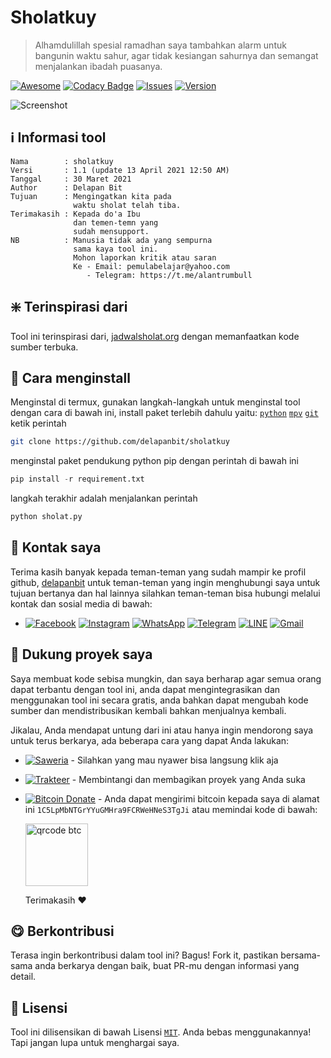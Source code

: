 # Sholatkuy

> Alhamdulillah spesial ramadhan saya tambahkan alarm untuk bangunin waktu sahur, agar tidak kesiangan sahurnya dan semangat menjalankan ibadah puasanya.

[![Awesome](https://cdn.rawgit.com/sindresorhus/awesome/d7305f38d29fed78fa85652e3a63e154dd8e8829/media/badge.svg)](https://github.com/sindresorhus/awesome)
[![Codacy Badge](https://app.codacy.com/project/badge/Grade/8b6833aa4f174ce6b5aef040b2f0b337)](https://www.codacy.com/gh/delapanbit/sholatkuy/dashboard?utm_source=github.com&amp;utm_medium=referral&amp;utm_content=delapanbit/sholatkuy&amp;utm_campaign=Badge_Grade)
[![Issues](https://img.shields.io/badge/issues%200-closed-cb2431.svg)](https://github.com/delapanbit/sholatkuy/issues)
[![Version](https://img.shields.io/badge/version-1.1%20stable-blue.svg)](https://github.com/delapanbit/sholatkuy/releases)

![Screenshot](https://github.com/pemulabelajar/sholatkuy/blob/master/.image/Screenshot.png?raw=true)

## :information_source: Informasi tool
```text
Nama        : sholatkuy
Versi       : 1.1 (update 13 April 2021 12:50 AM)
Tanggal     : 30 Maret 2021
Author      : Delapan Bit
Tujuan      : Mengingatkan kita pada
              waktu sholat telah tiba.
Terimakasih : Kepada do'a Ibu
              dan temen-temn yang
              sudah mensupport.
NB          : Manusia tidak ada yang sempurna
              sama kaya tool ini.
              Mohon laporkan kritik atau saran
              Ke - Email: pemulabelajar@yahoo.com
                 - Telegram: https://t.me/alantrumbull
```

## :sparkle: Terinspirasi dari
Tool ini terinspirasi dari, [jadwalsholat.org](https://www.jadwalsholat.org) dengan memanfaatkan kode sumber terbuka.

## :beginner: Cara menginstall
Menginstal di termux, gunakan langkah-langkah untuk menginstal tool dengan cara di bawah ini, install paket terlebih dahulu yaitu: [`python`](https://www.python.org) [`mpv`](https://github.com/Neo-Oli/Termux-Mpv) [`git`](https://github.com/termux/termux-packages) ketik perintah
```bash
git clone https://github.com/delapanbit/sholatkuy
```
menginstal paket pendukung python pip dengan perintah di bawah ini
```python
pip install -r requirement.txt
```
langkah terakhir adalah menjalankan perintah
```python
python sholat.py
```

## :calling: Kontak saya
Terima kasih banyak kepada teman-teman yang sudah mampir ke profil github, [delapanbit](https://github.com/delapanbit) untuk teman-teman yang ingin menghubungi saya untuk tujuan bertanya dan hal lainnya silahkan teman-teman bisa hubungi melalui kontak dan sosial media di bawah:

- [![Facebook](https://img.shields.io/badge/Facebook-1877F2?style=flat&logo=facebook&logoColor=white)](https://m.facebook.com/000alantrumbull) [![Instagram](https://img.shields.io/badge/Instagram-E4405F?style=flat&logo=instagram&logoColor=white)](https://www.instagram.com/alantrumbull_) [![WhatsApp](https://img.shields.io/badge/WhatsApp-25D366?style=flat&logo=whatsapp&logoColor=white)](https://api.whatsapp.com/send?phone=6285775433901) [![Telegram](https://img.shields.io/badge/Telegram-2CA5E0?style=flat&logo=telegram&logoColor=white)](https://t.me/alantrumbull) [![LINE](https://img.shields.io/badge/LINE-00FF00?style=flat&logo=line&logoColor=white)](https://line.me/ti/p/~alantrumbull) [![Gmail](https://img.shields.io/badge/Gmail-D14836?style=flat&logo=gmail&logoColor=white)](mailto:nedq016@gmail.com)

## :sparkling_heart: Dukung proyek saya
Saya membuat kode sebisa mungkin, dan saya berharap agar semua orang dapat terbantu dengan tool ini, anda dapat mengintegrasikan dan menggunakan tool ini secara gratis, anda bahkan dapat mengubah kode sumber dan mendistribusikan kembali bahkan menjualnya kembali.

Jikalau, Anda mendapat untung dari ini atau hanya ingin mendorong saya untuk terus berkarya, ada beberapa cara yang dapat Anda lakukan:

- [![Saweria](https://img.shields.io/badge/Saweria-FFA500?style=flat&logo=deezer&logoColor=white)](https://saweria.co/alantrumbull) - Silahkan yang mau nyawer bisa langsung klik aja

- [![Trakteer](https://img.shields.io/badge/Trakter-FF0000?style=flat&logo=ko-fi&logoColor=white)](https://trakteer.id/alantrumbull) - Membintangi dan membagikan proyek yang Anda suka

- [![Bitcoin Donate](https://img.shields.io/badge/Bitcoin-000000?style=flat&logo=bitcoin&logoColor=white)](https://www.blockchain.com/btc/address/1C5LpMbNTGrYYuGMHra9FCRWeHNeS3TgJi) - Anda dapat mengirimi bitcoin kepada saya di alamat ini ```1C5LpMbNTGrYYuGMHra9FCRWeHNeS3TgJi``` atau memindai kode di bawah:

  <img src="https://github.com/delapanbit/sholatkuy/blob/master/.image/qrcodebtc.png?raw=true" alt="qrcode btc" width="100px" height="100px"/>

  Terimakasih :heart:

## :yum: Berkontribusi
Terasa ingin berkontribusi dalam tool ini? Bagus! Fork it, pastikan bersama-sama anda berkarya dengan baik, buat PR-mu dengan informasi yang detail.

## :scroll: Lisensi
Tool ini dilisensikan di bawah Lisensi [`MIT`](https://github.com/delapanbit/sholatkuy/blob/master/LICENSE?raw=true). Anda bebas menggunakannya! Tapi jangan lupa untuk menghargai saya.
